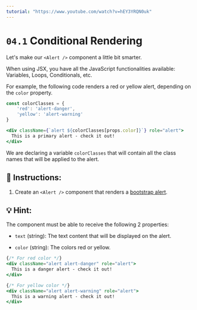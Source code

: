 ```yaml
---
tutorial: "https://www.youtube.com/watch?v=hEY3YRQN0uk"
---
```


# `04.1` Conditional Rendering

Let's make our `<Alert />` component a little bit smarter.

When using JSX, you have all the JavaScript functionalities available: Variables, Loops, Conditionals, etc.

For example, the following code renders a red or yellow alert, depending on the `color` property.

```jsx
const colorClasses = {
    'red': 'alert-danger',
    'yellow': 'alert-warning'
}

<div className={`alert ${colorClasses[props.color]}`} role="alert">
  This is a primary alert - check it out!
</div>
```

We are declaring a variable `colorClasses` that will contain all the class names that will be applied to the alert.

##  📝 Instructions:

1. Create an `<Alert />` component that renders a [bootstrap alert](https://getbootstrap.com/docs/4.0/components/alerts/#examples). 

## 💡 Hint:

The component must be able to receive the following 2 properties:

+ `text` (string): The text content that will be displayed on the alert.

+ `color` (string): The colors red or yellow.

```jsx
{/* For red color */}
<div className="alert alert-danger" role="alert">
  This is a danger alert - check it out!
</div>

{/* For yellow color */}
<div className="alert alert-warning" role="alert">
  This is a warning alert - check it out!
</div>
```
